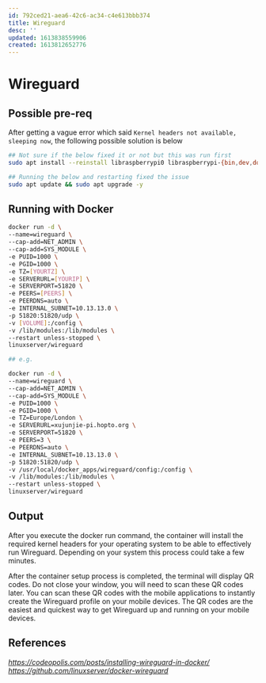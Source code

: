 ```yaml
---
id: 792ced21-aea6-42c6-ac34-c4e613bbb374
title: Wireguard
desc: ''
updated: 1613838559906
created: 1613812652776
---
```


# Wireguard

## Possible pre-req
After getting a vague error which said `Kernel headers not available, sleeping now`, the following possible solution is below
```sh
## Not sure if the below fixed it or not but this was run first
sudo apt install --reinstall libraspberrypi0 libraspberrypi-{bin,dev,doc} raspberrypi-bootloader raspberrypi-kernel

## Running the below and restarting fixed the issue 
sudo apt update && sudo apt upgrade -y

```

## Running with Docker
```sh
docker run -d \
--name=wireguard \
--cap-add=NET_ADMIN \
--cap-add=SYS_MODULE \
-e PUID=1000 \
-e PGID=1000 \
-e TZ=[YOURTZ] \
-e SERVERURL=[YOURIP] \
-e SERVERPORT=51820 \
-e PEERS=[PEERS] \
-e PEERDNS=auto \
-e INTERNAL_SUBNET=10.13.13.0 \
-p 51820:51820/udp \
-v [VOLUME]:/config \
-v /lib/modules:/lib/modules \
--restart unless-stopped \
linuxserver/wireguard

## e.g.

docker run -d \
--name=wireguard \
--cap-add=NET_ADMIN \
--cap-add=SYS_MODULE \
-e PUID=1000 \
-e PGID=1000 \
-e TZ=Europe/London \
-e SERVERURL=xujunjie-pi.hopto.org \
-e SERVERPORT=51820 \
-e PEERS=3 \
-e PEERDNS=auto \
-e INTERNAL_SUBNET=10.13.13.0 \
-p 51820:51820/udp \
-v /usr/local/docker_apps/wireguard/config:/config \
-v /lib/modules:/lib/modules \
--restart unless-stopped \
linuxserver/wireguard
```

## Output
After you execute the docker run command, the container will install the required kernel headers for your operating system to be able to effectively run Wireguard. Depending on your system this process could take a few minutes.

After the container setup process is completed, the terminal will display QR codes. Do not close your window, you will need to scan these QR codes later. You can scan these QR codes with the mobile applications to instantly create the Wireguard profile on your mobile devices. The QR codes are the easiest and quickest way to get Wireguard up and running on your mobile devices.

## References
_https://codeopolis.com/posts/installing-wireguard-in-docker/_
_https://github.com/linuxserver/docker-wireguard_